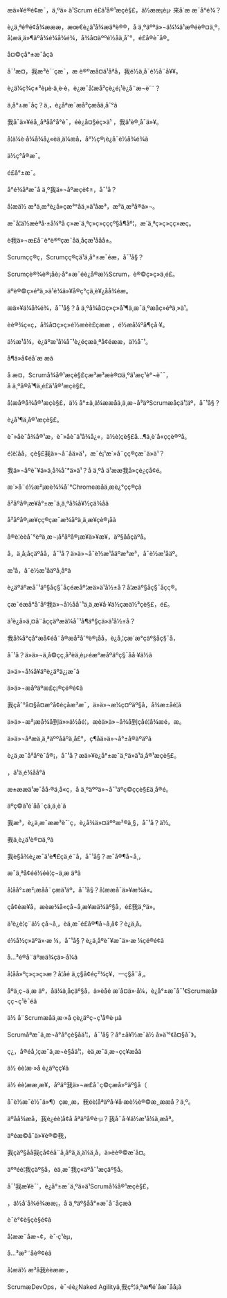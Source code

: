æä»¥é®é¢æ¯，ä¸ºä» ä¹Scrum é£ä¹å®¹æçè§£，ä½ææ¡èµ· 来å´æ æ¯å°é¾？

è¿ä¸ªé®é¢å¾æææ，æœ€è¿ä¹å¾æäºè®®，å ä¸ºäººä»¬ä¼¼ä¹æ®éè®¤ä¸º，å¦æä¸ä»¶äºå¾é¾å¾é¾，å¾å¤äººé½åä¸åˆ°，é£å®è¯å®。

å¤©çå°±æ¯åçã

å¯¹æ­¤，我æ³è¯´çæ¯，æ è®ºæå¤ä¹åªå，我é½ä¸å¯è½å¨å¥¥。

è¿ä¼ç¾ç±³èµè·ä¸­è·è，è¿æ¯å¦æå³çè¿é¡¹è¿å¨æ¬è´¨？

ä¸å°±æ¯åç？ä¸，è¿åªæ¯æå³çæåä¸åˆ°ã

我å¯ä»¥éå¸¸åªåå°å°è¯，éè¿å¤§éç»ä¹ ，我ä¹è®¸å¯ä»¥。

å­¦ä¼è·å¾å¾å¿«èä¸ä¼æå，å°½ç®¡è¿å¯è½å¾é¾ã

ä½ç°å®æ¯。

é£å°±æ¯。

å°é¾åªæ¯å ä¸º我ä»¬åºæçè¢±，å¯¹å？

å¦æä½ æ³ä¸æ³è¿å»çæ³°åä¸»ä¹åæ³，æ³ä¸æ³å®ä»¬。

æ¯å¦ä½æèªå·±å¼ºå ç»æ´ä¸ªç»ç»çç­çº§å¶åº¦，æ´ä¸ªç»ç»çç»æç。

è我ä»¬æ­£å¨è°è®ºçæ¯åä¸åçæ¹ååå±。

Scrumçç®ç，Scrumçç®çä¹ä¸å°±æ¯éæ，å¯¹å§？

Scrumçè®¾è®¡åè¡·å°±æ¯éè¿å®æ½Scrum，è®©ç»ç»ä¸­é£。

äºè®©ç»éªä¸»ä¹é¾ä»¥å®ç°çä¸è¥¿åå¾éæ。

æä»¥ä¼å¾é¾，å¯¹å§？å ä¸ºå¾å¤ç»ç»å¹¶ä¸æ¯ä¸ºæåç»éªä¸»ä¹。

èè®¾ç«ç，å¾å¤ç»ç»é½æèè£çææ ，é½æå¼ºå¶çå·¥。

ä½æ¹å¼，è¿äºæ¹å¼å¯¹è¿éçæä¸ªå¢éææ，ä½å¯¹。

å¶ä»å¢éå´æ æã

å æ­¤，Scrumå¾å®¹æçè§£çæ³æ³æè®¤ä¸ºä¹æç¹è°¬è¯¯，å ä¸ºå®å¹¶ä¸é£ä¹å®¹æçè§£。

å¦æå®å¾å®¹æçè§£，ä½ å°±ä¸ä¼ææåä¸ä¸æ¬å³äºScrumæåçä¹¦äº，å¯¹å§？

è¿å¹¶ä¸å®¹æçè§£。

è¯»åè¯å¾å®¹æ，è¯»åè¯ä¹å¾å¿«，ä½è¦çè§£å…¶ä¸­è´å«ççè®ºå。

é¦è¦åå，çè§£我ä»¬å¨åä»ä¹，æ¯é¡¹æ´»å¨çç®çæ¯ä»ä¹？

我ä»¬åºè¯¥ä»ä¸­å¾åˆ°ä»ä¹？å ä¸ºå ä¹ææ我å»çè¿çå¢é。

æ´»å¨é½æ²¡æè¾¾åˆ°Chromeæåä¸­æè¿°çç®çã

å²åºå®¡æ¥å°±æ¯ä¸ä¸ªå¾å¥½çä¾å­ã

å²åºå®¡æ¥çç®çæ¯æ¾åºä¸ä¸æ­¥çè®¡åã

å®è¦èèåˆ°èªä¸æ¬¡å²åºå®¡æ¥ä»¥æ¥，äº§ååçäºå。

å，ä¸å¡åçäºåå，å¯¹å？ä»ä»¬å¯è½æ¹åäºæ³æ³，å¯è½æ¹åäº。

æ¹å，å¯è½æ¹åäºå¸åºã

è¿äºäºæå¯¹äº§åç§¯åçéæåº¦æä»ä¹å½±å？å¦æäº§åç§¯åçç®。

çæ¯éæå°åˆåº我ä»¬å½åå¯¹ä¸ä¸æ­¥å·¥ä½çæä½³çè§£，é£。

ä¹è¿å»ä¸¤å¨åççäºæä¼å¯¹å¶äº§çä»ä¹å½±å？

我å¾å°çå°æå¢éå¨å®æå²åˆºè®¡åå，è¿å¸¦çæ´æ°çäº§åç§¯å，

å¯¹å？ä»ä»¬ä¸å©çç¸å³èä¸èµ·éæ°æåºäºç§¯åå·¥ä½ã

ä»ä»¬å¼å¥äºè¿äºä¿¡æ¯ã

ä»ä»¬æåºäºæ­£ç¡®çé®é¢ã

我çåˆ°å¤§å¤æ°å¢éçåæ³æ¯，ä»ä»¬æ¼ç¤ºäº§å，å¾æ±åé¦ã

ä»ä»¬æ²¡æå¾å到ä»»ä½åé¦，æèä»ä»¬å¾å到çåé¦å¾æé，æ。

ä»ä»¬åªæä¸ä¸ªäººåäºä¸å£°，ç¶åä»ä»¬å°±å®äºäºã

è¿ä¸æ¯å²åºè¯å®¡，å¯¹å？æä»¥è¿å°±æ¯ä¸ºä»ä¹ä¸å®¹æçè§£。

，ä¹ä¸é¾åå°ã

æ±æ­æä¹æ¯åå·®ä¸å«ç，å ä¸ºäººä»¬å¯¹äºç©ççè§£ä¸å®é。

äºç©ä¹é´å­å¨çä¸ä¸è´ã

我æ³，è¿ä¸æ¯ææ³è¯´ç，è¿å¾ä»¤äººæ²®ä¸§，å¯¹å？ä½。

我ä¸è¿ä¹è®¤ä¸ºã

我è§å¾è¿æ¯ä¹è¶£çä¸é¨å，å¯¹å§？æ¯å®¶å¬å¸，

æ¯ä¸ªå¢éé½éè¦ç¬ä¸æ äºã

å¦åå°±æ²¡æå­å¨çæä¹äº，å¯¹å§？å¦ææå¯ä»¥æ¾å«。

çå¢éæ¥å，æèæ¾å«çå¬å¸æ¥æä¾äº§å，é£我ä¸ºä»。

ä¹è¿è¦ç¨ä½ çå¬å¸，èä¸æ¯é£å®¶å¬å¸å¢？è¿ä¸å。

é½å½ç»äºä»·æ ¼，å¯¹å§？è¿ä¸åºè¯¥æ¯ä»·æ ¼çé®é¢ã

å…³é®å¨äºæä¾çä»·å¼ã

å¦åå»ºç»ç»ç»æ？å¦åé ä¸ç§å¢éç²¾ç¥，一ç§å¨å¸。

åºä¸ç¬ä¸æ äº，åä¼ä¸åçäº§å，ä»èåé æ´å¤ä»·å¼，è¿å°±æ¯å¯¹《Scrumæå》çç¬ç¹è¯­éã

ä½ å¨Scrumæåä¸­æ·»å çè¿äºç¬ç¹å®è·µã

Scrumåªæ¯ä¸æ¬å°å°çè§åä¹¦，å¯¹å§？å°±å¥½æ¯ä½ å»ä¹°《å¤§å¯》。

ç¿，å®éå¸¦çæ¯ä¸æ¬è§åä¹¦，èä¸æ¯ä¸æ¬ç­ç¥æåã

ä½ éè¦æ·»å è¿äºç­ç¥ã

ä½ éè¦ææ¸æ¥，åºäº我ä»¬æ­£å¨ç©çæå»ºäº§å（

å¯è½æ¯è½¯ä»¶）çæ¸¸æ，我éè¦åªäºå·¥å·æè½è®©æ¸¸ææå？ä¸º。

äºåå¾æå，我è¿éè¦å¢å åªäºå®è·µ？我å¨å·¥ä½æ¹å¼ä¸æåª。

äºéæ©å¯ä»¥è®©我，

我çäº§åå我çå¢éå¨å¸åºä¸ä¸ä¼ä¸å，ä»èè®©æ´å¤。

äººéè¦我çäº§å，èä¸æ¯我ç«äºå¯¹æçäº§å。

å¯¹我æ¥è¯´，è¿å°±æ¯ä¸ºä»ä¹Scrumå¾å®¹æçè§£，

，ä½å´å¾é¾ææ¡，å ä¸ºäº§åå°±æ¯å¨åçæã

è¯­è°¢è§çè§é¢ã

å¦ææ¨åæ¬¢，è¯·ç¹èµ，

å…³æ³¨åè®¢éã

å¦æä½ æ³å我èèææ·，

ScrumæDevOps，è¯·éè¿Naked Agilityä¸我çº¦ä¸ªæ¶é´åæ¯åå¡ã
